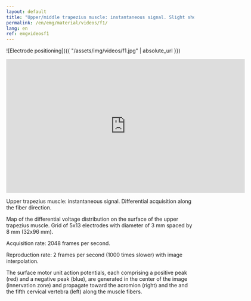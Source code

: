```yaml
---
layout: default
title: "Upper/middle trapezius muscle: instantaneous signal. Slight shoulder elevation. "
permalink: /en/emg/material/videos/f1/
lang: en
ref: emgvideosf1
---
```


![Electrode positioning]({{ "/assets/img/videos/f1.jpg" | absolute_url }})

<iframe width="640" height="360" src="https://www.youtube-nocookie.com/embed/jqrEzb3AFVA?si=o9W5SvKd3uZgBMpQ&rel=0" title="YouTube video player" frameborder="0" allow="accelerometer; autoplay; clipboard-write; encrypted-media; gyroscope; picture-in-picture; web-share" allowfullscreen></iframe>

Upper trapezius muscle: instantaneous signal. Differential acquisition along the fiber direction.

Map of the differential voltage distribution on the surface of the upper trapezius muscle. Grid of 5x13 electrodes with diameter of 3 mm spaced by 8 mm (32x96 mm).

Acquisition rate: 2048 frames per second.

Reproduction rate: 2 frames per second (1000 times slower) with image interpolation.

The surface motor unit action potentials, each comprising a positive peak (red) and a negative peak (blue), are generated in the center of the image (innervation zone) and propagate toward the acromion (right) and the and the fifth cervical vertebra (left) along the muscle fibers.
